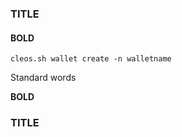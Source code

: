 ### TITLE

#### **BOLD**

    cleos.sh wallet create -n walletname

Standard words

**BOLD**
### TITLE
